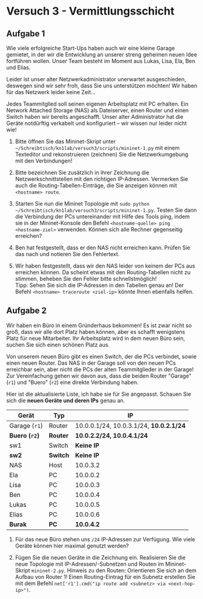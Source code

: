 # Versuch 3 - Vermittlungsschicht

## Aufgabe 1

Wie viele erfolgreiche Start-Ups haben auch wir eine kleine Garage gemietet, in der wir die Entwicklung an unserer streng geheimen neuen Idee fortführen wollen. Unser Team besteht im Moment aus Lukas, Lisa, Ela, Ben und Elias.

Leider ist unser alter Netzwerkadministrator unerwartet ausgeschieden, deswegen sind wir sehr froh, dass Sie uns unterstützen möchten! Wir haben für das Netzwerk leider keine Zeit...

Jedes Teammitglied soll seinen eigenen Arbeitsplatz mit PC erhalten. Ein Network Attached Storage (NAS) als Dateiserver, einen Router und einen Switch haben wir bereits angeschafft. Unser alter Administrator hat die Geräte notdürftig verkabelt und konfiguriert – wir wissen nur leider nicht wie!

1. Bitte öffnen Sie das Mininet-Skript unter `~/Schreibtisch/kn1lab/versuch3/scripts/mininet-1.py` mit einem Texteditor und rekonstruieren (zeichnen) Sie die Netzwerkumgebung mit den Verbindungen!

1. Bitte bezeichnen Sie zusätzlich in ihrer Zeichnung die Netzwerkschnittstellen mit den richtigen IP-Adressen. Vermerken Sie auch die Routing-Tabellen-Einträge, die Sie anzeigen können mit `<hostname> route`.

1. Starten Sie nun die Mininet Topologie mit `sudo python ~/Schreibtisch/kn1lab/versuch3/scripts/mininet-1.py`. Testen Sie dann die Verbindung der PCs untereinander mit Hilfe des Tools ping, indem sie in der Mininet-Konsole den Befehl `<hostname-quelle> ping <hostname-ziel>` verwenden. Können sich alle Rechner gegenseitig erreichen?

1. Ben hat festgestellt, dass er den NAS nicht erreichen kann. Prüfen Sie das nach und notieren Sie den Fehlertext.

1. Wir haben festgestellt, dass wir den NAS leider von keinem der PCs aus erreichen können. Da scheint etwas mit den Routing-Tabellen nicht zu stimmen, beheben Sie den Fehler bitte schnellstmöglich!<br>
Tipp: Sehen Sie sich die IP-Adressen in den Tabellen genau an! Der Befehl `<hostname> traceroute <ziel-ip>` könnte Ihnen ebenfalls helfen.

## Aufgabe 2

Wir haben ein Büro in einem Gründerhaus bekommen! Es ist zwar nicht so groß, dass wir alle dort Platz haben können, aber es schafft wenigstens Platz für neue Mitarbeiter. Ihr Arbeitsplatz wird in dem neuen Büro sein, suchen Sie sich einen schönen Platz aus.

Von unserem neuen Büro gibt es einen Switch, der die PCs verbindet, sowie einen neuen Router. Das NAS in der Garage soll von den neuen PCs erreichbar sein, aber nicht die PCs der alten Teammitglieder in der Garage! Zur Vereinfachung gehen wir davon aus, dass die beiden Router "Garage" (`r1`) und "Buero" (`r2`) eine direkte Verbindung haben.

Hier ist die aktualisierte Liste, ich habe sie für Sie angepasst. Schauen Sie sich die **neuen Geräte und deren IPs** genau an.

| Gerät             | Typ        | IP                                        |
|-------------------|------------|-------------------------------------------|
| Garage (`r1`)     | Router     | 10.0.0.1/24, 10.0.3.1/24, **10.0.2.1/24** |
| **Buero (`r2`)**  | **Router** | **10.0.2.2/24, 10.0.4.1/24**              |
| sw1               | Switch     | **Keine IP**                              |
| **sw2**           | **Switch** | **Keine IP**                              |
| NAS               | Host       | 10.0.3.2                                  |
| Ela               | PC         | 10.0.0.2                                  |
| Lisa              | PC         | 10.0.0.3                                  |
| Ben               | PC         | 10.0.0.4                                  |
| Lukas             | PC         | 10.0.0.5                                  |
| Elias             | PC         | 10.0.0.6                                  |
| **Burak**         | **PC**     | **10.0.4.2**                              |

1. Für das neue Büro stehen uns `/24` IP-Adressen zur Verfügung. Wie viele Geräte können hier maximal genutzt werden?

1. Fügen Sie die neuen Geräte in die Zeichnung ein. Realisieren Sie die neue Topologie mit IP-Adressen/-Subnetzen und Routen im Mininet-Skript `mininet-2.py`. Hinweis zu den Routen: Orientieren Sie sich an dem Aufbau von Router 1! Einen Routing-Eintrag für ein Subnetz erstellen Sie mit dem Befehl `net['r1'].cmd("ip route add <subnetz> via <next-hop-ip>")`.